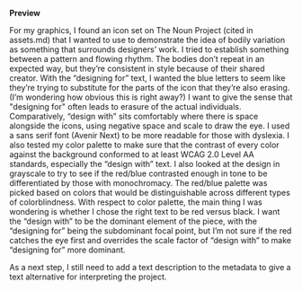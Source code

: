 **Preview**

For my graphics, I found an icon set on The Noun Project (cited in assets.md) that I wanted to use to demonstrate the idea of bodily variation as something that surrounds designers’ work. I tried to establish something between a pattern and flowing rhythm. The bodies don’t repeat in an expected way, but they’re consistent in style because of their shared creator. With the “designing for” text, I wanted the blue letters to seem like they’re trying to substitute for the parts of the icon that they’re also erasing. (I’m wondering how obvious this is right away?) I want to give the sense that "designing for" often leads to erasure of the actual individuals. Comparatively, “design with” sits comfortably where there is space alongside the icons, using negative space and scale to draw the eye. I used a sans serif font (Avenir Next) to be more readable for those with dyslexia. I also tested my color palette to make sure that the contrast of every color against the background conformed to at least WCAG 2.0 Level AA standards, especially the “design with” text. I also looked at the design in grayscale to try to see if the red/blue contrasted enough in tone to be differentiated by those with monochromacy. The red/blue palette was picked based on colors that would be distinguishable across different types of colorblindness. With respect to color palette, the main thing I was wondering is whether I chose the right text to be red versus black. I want the “design with” to be the dominant element of the piece, with the “designing for” being the subdominant focal point, but I’m not sure if the red catches the eye first and overrides the scale factor of “design with” to make “designing for” more dominant.

As a next step, I still need to add a text description to the metadata to give a text alternative for interpreting the project.
